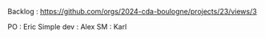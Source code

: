 Backlog : https://github.com/orgs/2024-cda-boulogne/projects/23/views/3


PO : Eric
Simple dev : Alex
SM : Karl
